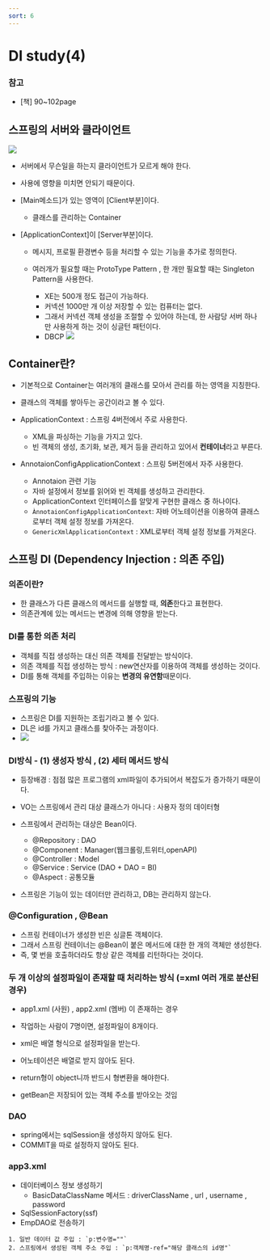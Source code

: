 ```yaml
---
sort: 6
---
```


# DI study(4)

### 참고
- [책] 90~102page

## 스프링의 서버와 클라이언트
![](https://img1.daumcdn.net/thumb/R800x0/?scode=mtistory2&fname=https%3A%2F%2Ft1.daumcdn.net%2Fcfile%2Ftistory%2F247D803A5834FC2C35)

- 서버에서 무슨일을 하는지 클라이언트가 모르게 해야 한다. 
- 사용에 영향을 미치면 안되기 때문이다.

- [Main메소드]가 있는 영역이 [Client부분]이다. 
  - 클래스를 관리하는 Container
 
- [ApplicationContext]이 [Server부분]이다.
  - 메시지, 프로필 환경변수 등을 처리할 수 있는 기능을 추가로 정의한다.

  - 여러개가 필요할 때는 ProtoType Pattern , 한 개만 필요할 때는 Singleton Pattern을 사용한다.
    - XE는 500개 정도 접근이 가능하다.
    - 커넥션 1000만 개 이상 저장할 수 있는 컴퓨터는 없다. 
    - 그래서 커넥션 객체 생성을 조절할 수 있어야 하는데, 한 사람당 서버 하나만 사용하게 하는 것이 싱글턴 패턴이다. 
    - DBCP 
    ![](https://t1.daumcdn.net/cfile/tistory/21373937580AEF9B37)
  
## Container란?
- 기본적으로 Container는 여러개의 클래스를 모아서 관리를 하는 영역을 지칭한다.
- 클래스의 객체를 쌓아두는 공간이라고 볼 수 있다. 

- ApplicationContext : 스프링 4버전에서 주로 사용한다.
  - XML을 파싱하는 기능을 가지고 있다.
  - 빈 객체의 생성, 초기화, 보관, 제거 등을 관리하고 있어서 **컨테이너**라고 부른다.
  
- AnnotaionConfigApplicationContext : 스프링 5버전에서 자주 사용한다.
  - Annotaion 관련 기능
  - 자바 설정에서 정보를 읽어와 빈 객체를 생성하고 관리한다.
  - ApplicationContext 인터페이스를 알맞게 구현한 클래스 중 하나이다.
  - `ÀnnotaionConfigApplicationContext`: 자바 어노테이션을 이용하여 클래스로부터 객체 설정 정보를 가져온다.
  - `GenericXmlApplicationContext` : XML로부터 객체 설정 정보를 가져온다.

## 스프링 DI (Dependency Injection : 의존 주입)

### 의존이란?
- 한 클래스가 다른 클래스의 메서드를 실행할 때, **의존**한다고 표현한다.
- 의존관계에 있는 메서드는 변경에 의해 영향을 받는다. 


### DI를 통한 의존 처리
- 객체를 직접 생성하는 대신 의존 객체를 전달받는 방식이다.
- 의존 객체를 직접 생성하는 방식 : new연산자를 이용하여 객체를 생성하는 것이다. 
- DI를 통해 객체를 주입하는 이유는 **변경의 유연함**때문이다.


### 스프링의 기능
- 스프링은 DI를 지원하는 조립기라고 볼 수 있다. 
- DL은 id를 가지고 클래스를 찾아주는 과정이다.
- ![](https://lh3.googleusercontent.com/proxy/cV-ZFatg64RArNwXlCLFFZf1pQb4PZFN8PCF6OwUWQV7Mg3S2SeLyfKM9G19fWXjN4h9gDWMXvZly64Eq7jQb82QQsnzMjg6nfQzd0mBNzyfPurPJzrbHlcCnKYMrweaiC2mK2ixXNxjQE9nuEPHP2i5oU3p7WuKBWL7YLkwTVHzM334LY73vJI3Y6b51YPqu9fd9JrEExl_R2hD_gKV8Q44A2yFmFKGTr0wRU_sFXD3h83PJPNXVMU1bfO4hm1VVQIwzTKTRQG_ymajHvBuVOd0kSSFFb9HNQ)


### DI방식 - (1) 생성자 방식 , (2) 세터 메서드 방식
- 등장배경 : 점점 많은 프로그램의 xml파일이 추가되어서 복잡도가 증가하기 때문이다.

- VO는 스프링에서 관리 대상 클래스가 아니다 : 사용자 정의 데이터형

- 스프링에서 관리하는 대상은 Bean이다.
  - @Repository : DAO
  - @Component : Manager(웹크롤링,트위터,openAPI)
  - @Controller : Model
  - @Service : Service (DAO + DAO = BI)
  - @Aspect : 공통모듈
  
- 스프링은 기능이 있는 데이터만 관리하고, DB는 관리하지 않는다.


### @Configuration , @Bean
- 스프링 컨테이너가 생성한 빈은 싱글톤 객체이다. 
- 그래서 스프링 컨테이너는 @Bean이 붙은 메서드에 대한 한 개의 객체만 생성한다. 
- 즉, 몇 번을 호출하더라도 항상 같은 객체를 리턴하다는 것이다. 

### 두 개 이상의 설정파일이 존재할 때 처리하는 방식 (=xml 여러 개로 분산된 경우)
- app1.xml (사원) , app2.xml (멤버) 이 존재하는 경우
- 작업하는 사람이 7명이면, 설정파일이 8개이다.

- xml은 배열 형식으로 설정파일을 받는다.
- 어노테이션은 배열로 받지 않아도 된다.



- return형이 object니까 반드시 형변환을 해야한다.
- getBean은 저장되어 있는 객체 주소를 받아오는 것임






### DAO
- spring에서는 sqlSession을 생성하지 않아도 된다.
- COMMIT을 따로 설정하지 않아도 된다. 

### app3.xml
- 데이터베이스 정보 생성하기
  - BasicDataClassName 메서드 : driverClassName , url , username , password
- SqlSessionFactory(ssf)
- EmpDAO로 전송하기

```tip
1. 일반 데이터 값 주입 : `p:변수명=""`
2. 스프링에서 생성된 객체 주소 주입 : `p:객체명-ref="해당 클래스의 id명"`
```


